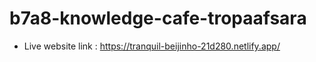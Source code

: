 # b7a8-knowledge-cafe-tropaafsara
* Live website link : https://tranquil-beijinho-21d280.netlify.app/

